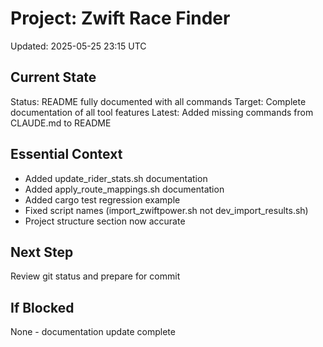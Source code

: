 # Project: Zwift Race Finder
Updated: 2025-05-25 23:15 UTC

## Current State
Status: README fully documented with all commands
Target: Complete documentation of all tool features
Latest: Added missing commands from CLAUDE.md to README

## Essential Context
- Added update_rider_stats.sh documentation
- Added apply_route_mappings.sh documentation
- Added cargo test regression example
- Fixed script names (import_zwiftpower.sh not dev_import_results.sh)
- Project structure section now accurate

## Next Step
Review git status and prepare for commit

## If Blocked
None - documentation update complete